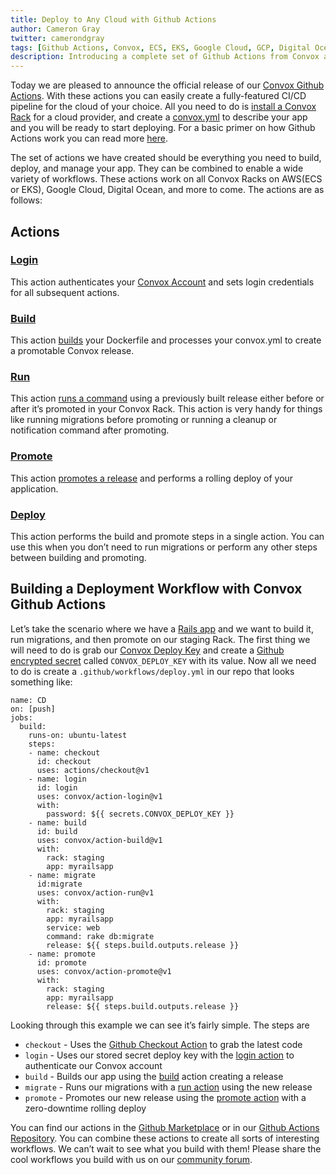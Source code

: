 ```yaml
---
title: Deploy to Any Cloud with Github Actions
author: Cameron Gray
twitter: camerondgray
tags: [Github Actions, Convox, ECS, EKS, Google Cloud, GCP, Digital Ocean, Kubernetes, CI, CD, Continuous Deployment]
description: Introducing a complete set of Github Actions from Convox allowing you to easily to deploy to AWS, Google Cloud, or Digital Ocean
---
```


Today we are pleased to announce the official release of our [Convox Github Actions](https://github.com/marketplace/actions/convox-deploy). With these actions you can easily create a fully-featured CI/CD pipeline for the cloud of your choice. All you need to do is [install a Convox Rack](https://github.com/convox/installer) for a cloud provider, and create a [convox.yml](https://docs.convox.com/application/convox-yml) to describe your app and you will be ready to start deploying. For a basic primer on how Github Actions work you can read more [here](https://help.github.com/en/actions/automating-your-workflow-with-github-actions/getting-started-with-github-actions).

The set of actions we have created should be everything you need to build, deploy, and manage your app. They can be combined to enable a wide variety of workflows. These actions work on all Convox Racks on AWS(ECS or EKS), Google Cloud, Digital Ocean, and more to come. The actions are as follows:
## Actions
### [Login](https://github.com/convox/action-login)
This action authenticates your [Convox Account](https://console.convox.com/signup) and sets login credentials for all subsequent actions.

### [Build](https://github.com/convox/action-build)
This action [builds](https://docs.convox.com/deployment/builds) your Dockerfile and processes your convox.yml to create a promotable Convox release. 

### [Run](https://github.com/convox/action-run)
This action [runs a command](https://docs.convox.com/management/one-off-commands) using a previously built release either before or after it’s promoted in your Convox Rack. This action is very handy for things like running migrations before promoting or running a cleanup or notification command after promoting.

### [Promote](https://github.com/convox/action-promote)
This action [promotes a release](https://docs.convox.com/deployment/releases#promoting-a-release) and performs a rolling deploy of your application. 

### [Deploy](https://github.com/convox/action-deploy)
This action performs the build and promote steps in a single action. You can use this when you don’t need to run migrations or perform any other steps between building and promoting.

## Building a Deployment Workflow with Convox Github Actions 
Let’s take the scenario where we have a [Rails app](https://github.com/convox-examples/rails) and we want to build it, run migrations, and then promote on our staging Rack. The first thing we will need to do is grab our [Convox Deploy Key](https://docs.convox.com/console/deploy-keys) and create a [Github encrypted secret](https://help.github.com/en/actions/automating-your-workflow-with-github-actions/creating-and-using-encrypted-secrets) called `CONVOX_DEPLOY_KEY` with its value. Now all we need to do is create a `.github/workflows/deploy.yml` in our repo that looks something like:
```
name: CD
on: [push]
jobs:
  build:
    runs-on: ubuntu-latest
    steps:
    - name: checkout
      id: checkout
      uses: actions/checkout@v1
    - name: login
      id: login
      uses: convox/action-login@v1
      with:
        password: ${{ secrets.CONVOX_DEPLOY_KEY }}
    - name: build
      id: build
      uses: convox/action-build@v1
      with:
        rack: staging
        app: myrailsapp
    - name: migrate
      id:migrate
      uses: convox/action-run@v1
      with:
        rack: staging
        app: myrailsapp
        service: web
        command: rake db:migrate
        release: ${{ steps.build.outputs.release }}
    - name: promote
      id: promote
      uses: convox/action-promote@v1
      with:
        rack: staging
        app: myrailsapp
        release: ${{ steps.build.outputs.release }}
```
Looking through this example we can see it’s fairly simple. The steps are

* `checkout` - Uses the [Github Checkout Action](https://github.com/actions/checkout) to grab the latest code
* `login` - Uses our stored secret deploy key with the [login action]((#loginhttpsgithubcomconvoxaction-login)) to authenticate our Convox account
* `build` - Builds our app using the [build](#buildhttpsgithubcomconvoxaction-build) action creating a release
* `migrate` - Runs our migrations with a [run action](#runhttpsgithubcomconvoxaction-run) using the new release 
* `promote` - Promotes our new release using the [promote action](#promotehttpsgithubcomconvoxaction-promote) with a zero-downtime rolling deploy

You can find our actions in the [Github Marketplace](https://github.com/marketplace/actions/convox-deploy) or in our [Github Actions Repository](https://github.com/convox/actions). You can combine these actions to create all sorts of interesting workflows. We can’t wait to see what you build with them! Please share the cool workflows you build with us on our [community forum](https://community.convox.com).

